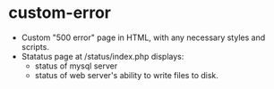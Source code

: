 # custom-error

* Custom "500 error" page in HTML, with any necessary styles and scripts.
* Statatus page at /status/index.php displays: 
  * status of mysql server
  * status of web server's ability to write files to disk.

